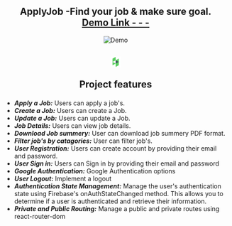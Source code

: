 <h2 align="center">
  ApplyJob -Find your job & make sure goal.<br/>
  <a href="https://applyjob-5f904.web.app/" target="_blank">Demo Link - - -</a>
</h2>
<div align="center">
  <img alt="Demo" src="https://i.ibb.co/tsQFSPL/Screenshot-2023-11-08-204941.png" />

</div>

<h2 align="center">
 <img alt="Demo" src="./src/assets/logo.svg" style="width:24px" />
 <p> Project features </p>
</h2>

- **_Apply a Job:_** Users can apply a job's.
- **_Create a Job:_** Users can create a Job.
- **_Update a Job:_** Users can update a Job.
- **_Job Details:_** Users can view job details.
- **_Download Job summery:_** User can download job summery PDF format.
- **_Filter job's by catagories:_** User can filter job's.
- **_User Registration:_** Users can create account by providing their email and password.
- **_User Sign in:_** Users can Sign in by providing their email and password
- **_Google Authentication:_** Google Authentication options
- **_User Logout:_** Implement a logout
- **_Authentication State Management:_** Manage the user's authentication state using Firebase's onAuthStateChanged method. This allows you to determine if a user is authenticated and retrieve their information.
- **_Private and Public Routing:_** Manage a public and private routes using react-router-dom
